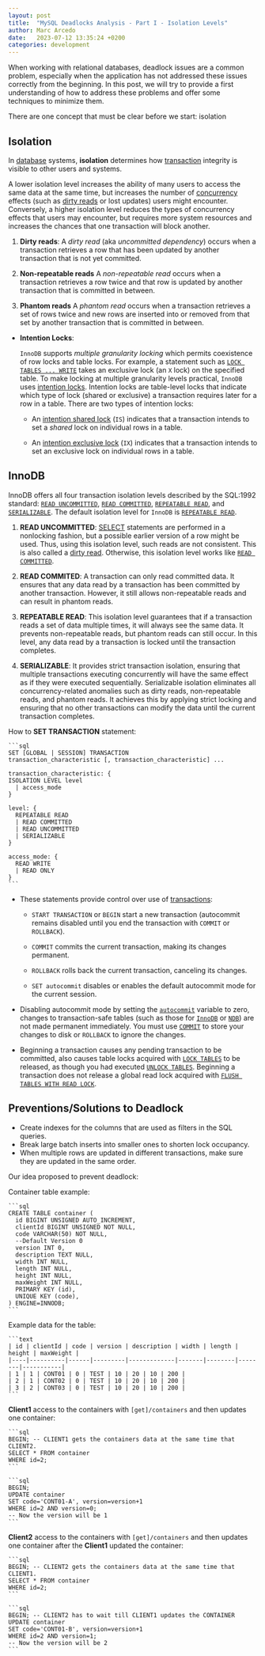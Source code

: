 ```yaml
---
layout: post
title:  "MySQL Deadlocks Analysis - Part I - Isolation Levels"
author: Marc Arcedo
date:   2023-07-12 13:35:24 +0200
categories: development
---
```


When working with relational databases, deadlock issues are a common problem, especially when the application has not addressed these issues correctly from the beginning. In this post, we will try to provide a first understanding of how to address these problems and offer some techniques to minimize them.

There are one concept that must be clear before we start: isolation

## Isolation

  In [database](https://en.wikipedia.org/wiki/Database "Database") systems, **isolation** determines how [transaction](https://en.wikipedia.org/wiki/Database_transaction "Database transaction") integrity is visible to other users and systems.

  A lower isolation level increases the ability of many users to access the same data at the same time, but increases the number of [concurrency](https://en.wikipedia.org/wiki/Concurrency_(computer_science) "Concurrency (computer science)") effects (such as [dirty reads](https://en.wikipedia.org/wiki/Write%E2%80%93read_conflict "Write–read conflict") or lost updates) users might encounter. Conversely, a higher isolation level reduces the types of concurrency effects that users may encounter, but requires more system resources and increases the chances that one transaction will block another.

  1. **Dirty reads**:
    A _dirty read_ (aka _uncommitted dependency_) occurs when a transaction retrieves a row that has been updated by another transaction that is not yet committed.

  2. **Non-repeatable reads**
    A _non-repeatable read_ occurs when a transaction retrieves a row twice and that row is updated by another transaction that is committed in between.

  3. **Phantom reads**
    A _phantom read_ occurs when a transaction retrieves a set of rows twice and new rows are inserted into or removed from that set by another transaction that is committed in between.

- **Intention Locks**:

    `InnoDB` supports _multiple granularity locking_ which permits coexistence of row locks and table locks. For example, a statement such as [`LOCK TABLES ... WRITE`](https://dev.mysql.com/doc/refman/8.0/en/lock-tables.html "13.3.6 LOCK TABLES and UNLOCK TABLES Statements") takes an exclusive lock (an `X` lock) on the specified table. To make locking at multiple granularity levels practical, `InnoDB` uses [intention locks](https://dev.mysql.com/doc/refman/8.0/en/glossary.html#glos_intention_lock "intention lock"). Intention locks are table-level locks that indicate which type of lock (shared or exclusive) a transaction requires later for a row in a table. There are two types of intention locks:
  
  - An [intention shared lock](https://dev.mysql.com/doc/refman/8.0/en/glossary.html#glos_intention_shared_lock "intention shared lock") (`IS`) indicates that a transaction intends to set a _shared_ lock on individual rows in a table.

  - An [intention exclusive lock](https://dev.mysql.com/doc/refman/8.0/en/glossary.html#glos_intention_exclusive_lock "intention exclusive lock") (`IX`) indicates that a transaction intends to set an exclusive lock on individual rows in a table.

## InnoDB

  InnoDB offers all four transaction isolation levels described by the SQL:1992 standard: [`READ UNCOMMITTED`](https://dev.mysql.com/doc/refman/8.0/en/innodb-transaction-isolation-levels.html#isolevel_read-uncommitted), [`READ COMMITTED`](https://dev.mysql.com/doc/refman/8.0/en/innodb-transaction-isolation-levels.html#isolevel_read-committed), [`REPEATABLE READ`](https://dev.mysql.com/doc/refman/8.0/en/innodb-transaction-isolation-levels.html#isolevel_repeatable-read), and [`SERIALIZABLE`](https://dev.mysql.com/doc/refman/8.0/en/innodb-transaction-isolation-levels.html#isolevel_serializable). The default isolation level for `InnoDB` is [`REPEATABLE READ`](https://dev.mysql.com/doc/refman/8.0/en/innodb-transaction-isolation-levels.html#isolevel_repeatable-read).
  
  1. **READ UNCOMMITTED**:
     [SELECT](https://dev.mysql.com/doc/refman/8.0/en/select.html "13.2.13 SELECT Statement") statements are performed in a nonlocking fashion, but a possible earlier version of a row might be used. Thus, using this isolation level, such reads are not consistent. This is also called a [dirty read](https://dev.mysql.com/doc/refman/8.0/en/glossary.html#glos_dirty_read "dirty read"). Otherwise, this isolation level works like [`READ COMMITTED`](https://dev.mysql.com/doc/refman/8.0/en/innodb-transaction-isolation-levels.html#isolevel_read-committed).
  
  2. **READ COMMITED**:
     A transaction can only read committed data. It ensures that any data read by a transaction has been committed by another transaction. However, it still allows non-repeatable reads and can result in phantom reads.
  
  3. **REPEATABLE READ**:
     This isolation level guarantees that if a transaction reads a set of data multiple times, it will always see the same data. It prevents non-repeatable reads, but phantom reads can still occur. In this level, any data read by a transaction is locked until the transaction completes.
  
  4. **SERIALIZABLE**:
     It provides strict transaction isolation, ensuring that multiple transactions executing concurrently will have the same effect as if they were executed sequentially. Serializable isolation eliminates all concurrency-related anomalies such as dirty reads, non-repeatable reads, and phantom reads. It achieves this by applying strict locking and ensuring that no other transactions can modify the data until the current transaction completes.
  
  How to **SET TRANSACTION** statement:

    ```sql
    SET [GLOBAL | SESSION] TRANSACTION
    transaction_characteristic [, transaction_characteristic] ...
    
    transaction_characteristic: {
    ISOLATION LEVEL level
      | access_mode
    }
    
    level: {
      REPEATABLE READ
      | READ COMMITTED
      | READ UNCOMMITTED
      | SERIALIZABLE
    }
    
    access_mode: {
      READ WRITE
      | READ ONLY
    }
    ```
  
- These statements provide control over use of [transactions](https://dev.mysql.com/doc/refman/8.0/en/glossary.html#glos_transaction "transaction"):
  - `START TRANSACTION` or `BEGIN` start a new transaction (autocommit remains disabled until you end the transaction with `COMMIT` or `ROLLBACK`).

  - `COMMIT` commits the current transaction, making its changes permanent.

  - `ROLLBACK` rolls back the current transaction, canceling its changes.

  - `SET autocommit` disables or enables the default autocommit mode for the current session.
  
- Disabling autocommit mode by setting the [`autocommit`](https://dev.mysql.com/doc/refman/8.0/en/server-system-variables.html#sysvar_autocommit) variable to zero, changes to transaction-safe tables (such as those for [`InnoDB`](https://dev.mysql.com/doc/refman/8.0/en/innodb-storage-engine.html "Chapter 15 The InnoDB Storage Engine") or [`NDB`](https://dev.mysql.com/doc/refman/8.0/en/mysql-cluster.html "Chapter 23 MySQL NDB Cluster 8.0")) are not made permanent immediately. You must use [`COMMIT`](https://dev.mysql.com/doc/refman/8.0/en/commit.html "13.3.1 START TRANSACTION, COMMIT, and ROLLBACK Statements") to store your changes to disk or `ROLLBACK` to ignore the changes.
  
- Beginning a transaction causes any pending transaction to be committed, also causes table locks acquired with [`LOCK TABLES`](https://dev.mysql.com/doc/refman/8.0/en/lock-tables.html "13.3.6 LOCK TABLES and UNLOCK TABLES Statements") to be released, as though you had executed [`UNLOCK TABLES`](https://dev.mysql.com/doc/refman/8.0/en/lock-tables.html "13.3.6 LOCK TABLES and UNLOCK TABLES Statements"). Beginning a transaction does not release a global read lock acquired with [`FLUSH TABLES WITH READ LOCK`](https://dev.mysql.com/doc/refman/8.0/en/flush.html#flush-tables-with-read-lock).

## Preventions/Solutions to Deadlock

- Create indexes for the columns that are used as filters in the SQL queries.
- Break large batch inserts into smaller ones to shorten lock occupancy.
- When multiple rows are updated in different transactions, make sure they are updated in the same order.

Our idea proposed to prevent deadlock:
  
Container table example:

    ```sql
    CREATE TABLE container (
      id BIGINT UNSIGNED AUTO_INCREMENT,
      clientId BIGINT UNSIGNED NOT NULL,
      code VARCHAR(50) NOT NULL,
      --Default Version 0
      version INT 0,
      description TEXT NULL,
      width INT NULL,
      length INT NULL,
      height INT NULL,
      maxWeight INT NULL,
      PRIMARY KEY (id),
      UNIQUE KEY (code),
    ) ENGINE=INNODB;
    ```

Example data for the table:

    ```text
    | id | clientId | code | version | description | width | length | height | maxWeight |
    |----|----------|------|---------|-------------|-------|--------|--------|-----------|
    | 1 | 1 | CONT01 | 0 | TEST | 10 | 20 | 10 | 200 |
    | 2 | 1 | CONT02 | 0 | TEST | 10 | 20 | 10 | 200 |
    | 3 | 2 | CONT03 | 0 | TEST | 10 | 20 | 10 | 200 |
    ```

**Client1** access to the containers with `[get]/containers` and then updates one container:

    ```sql
    BEGIN; -- CLIENT1 gets the containers data at the same time that CLIENT2.
    SELECT * FROM container
    WHERE id=2;
    ```

    ```sql
    BEGIN;
    UPDATE container 
    SET code='CONT01-A', version=version+1 
    WHERE id=2 AND version=0;
    -- Now the version will be 1
    ```

**Client2** access to the containers with `[get]/containers` and then updates one container after the **Client1** updated the container:

    ```sql
    BEGIN; -- CLIENT2 gets the containers data at the same time that CLIENT1.
    SELECT * FROM container
    WHERE id=2;
    ```

    ```sql
    BEGIN; -- CLIENT2 has to wait till CLIENT1 updates the CONTAINER
    UPDATE container 
    SET code='CONT01-B', version=version+1 
    WHERE id=2 AND version=1;
    -- Now the version will be 2
    ```
